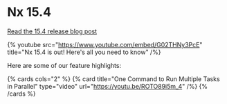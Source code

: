 # Nx 15.4

[Read the 15.4 release blog post](https://blog.nrwl.io/nx-15-4-vite-4-support-a-new-nx-watch-command-and-more-77cbf6c9a711)

{% youtube
src="https://www.youtube.com/embed/G02THNy3PcE"
title="Nx 15.4 is out! Here&#39;s all you need to know"
/%}

Here are some of our feature highlights:

{% cards cols="2" %}
{% card title="One Command to Run Multiple Tasks in Parallel"  type="video" url="https://youtu.be/ROTO89i5m_4" /%}
{% /cards %}
